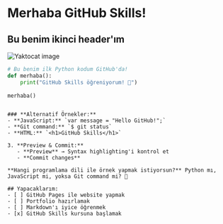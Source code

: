 # Merhaba GitHub Skills!
## Bu benim ikinci header'ım

![Yaktocat image](https://octodex.github.com/images/yaktocat.png)

```python
# Bu benim ilk Python kodum GitHub'da!
def merhaba():
    print("GitHub Skills öğreniyorum! 🚀")
    
merhaba()
```
```

### **Alternatif Örnekler:**
- **JavaScript:** `var message = "Hello GitHub!";`
- **Git command:** `$ git status`
- **HTML:** `<h1>GitHub Skills</h1>`

3. **Preview & Commit:**
   - **Preview** → Syntax highlighting'i kontrol et
   - **Commit changes**

**Hangi programlama dili ile örnek yapmak istiyorsun?** Python mı, JavaScript mi, yoksa Git command mi? 🤔

## Yapacaklarım:
- [ ] GitHub Pages ile website yapmak
- [ ] Portfolio hazırlamak
- [ ] Markdown'ı iyice öğrenmek
- [x] GitHub Skills kursuna başlamak


